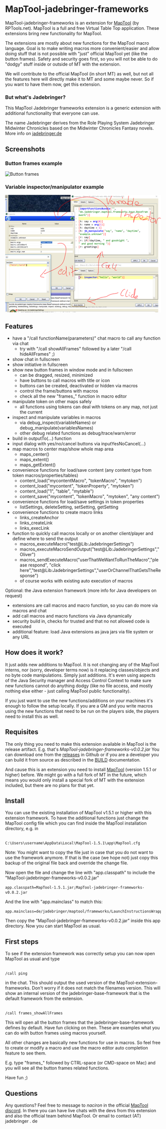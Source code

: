 # MapTool-jadebringer-frameworks

MapTool-jadebringer-frameworks is an extension for [MapTool](https://www.rptools.net/toolbox/maptool/) (by RPTools.net). MapTool 
is a full and free Virtual Table Top application. These extensions bring new functionality 
for MapTool. 

The extensions are mostly about new functions for the MapTool macro language. Goal is 
to make writing macros more convenient/easier and allow doing stuff that is not possible with "just" 
official MapTool yet (like the button frames). Safety and security goes first, so you 
will not be able to do "dodgy" stuff inside or outside of MT with the extension.

We will contribute to the official MapTool (in short MT) as well, but not 
all the features here will directly make it to MT and some maybe never. So if you want 
to have them now, get this extension.

### But what's Jadebringer?

This MapTool Jadebringer frameworks extension is a generic extension with additional 
functionality that everyone can use.

The name Jadebringer derives from the Role Playing System Jadebringer Midwinter Chronicles
based on the Midwinter Chronicles Fantasy novels.
More info on [jadebringer.de](http://www.jadebringer.de)

## Screenshots

### Button frames example
	
![Button frames](docs/button-frames.png "Button frames")

### Variable inspector/manipulator example
    
![Variable inspector/manipulator](docs/variable-inspector.png "Variable inspector/manipulator")

## Features

- have a "/call functionName(parameters)" chat macro to call any function via chat
    - try with "/call showAllFrames" followed by a later "/call hideAllFrames" ;)
- show chat in fullscreen
- show initiative in fullscreen
- show new button frames in window mode and in fullscreen 
    - can be dragged, resized, minimized
    - have buttons to call macros with title or icon
    - buttons can be created, deactivated or hidden via macros
    - control the frame/buttons with macros
    - check all the new "frames_" function in macro editor
- manipulate token on other maps safely
    - all functions using tokens can deal with tokens on any map, not just the current
- inspect and manipulate variables in macros
    - via debug_inspect(variableNames) or debug_manipulate(variablesNames) 
    - other debug related functions as debug/trace/warn/error
- build in outputTo(...) function
- input dialog with yes/no/cancel buttons via inputYesNoCancel(...) 
- map macros to center map/show whole map area
    - maps_center()
    - maps_extent()
    - maps_getExtent()
- convenience functions for load/save content (any content type from token macros/properties/tables)
    - content_load("mycontentMacro", "tokenMacro", "mytoken")
    - content_load("mycontent", "tokenProperty", "mytoken")
    - content_load("1", "table", "mytable")
    - content_save("mycontent", "tokenMacro", "mytoken", "any content") 
- convenience functions for load/save settings in token properties
    - listSettings, deleteSetting, setSetting, getSetting 
- convenience functions to create macro links 
    - links_createAnchor
    - links_createLink
    - links_execLink   
- function to quickly call macros locally or on another client/player and define where to send the output
    - macros_executeMacro("test@Lib:JadebringerSettings")
    - macros_executeMacroSendOutput("test@Lib:JadebringerSettings","	Oliver")
    - macros_sendExecuteMacro("userThatWeWantToRunTheMacro","please respond", "click here","test@Lib:JadebringerSettings","userOrChannelThatGetsTheResponse")
    - of course works with existing auto execution of macros

Optional: the Java extension framework (more info for Java developers on request)
- extensions are call macros and macro function, so you can do more via macros and chat
- add call macros and macro functions via Java dynamically
- security build in, checks for trusted and that no not allowed code is executed
- additional feature: load Java extensions as java jars via file system or any URL

## How does it work?

It just adds new additions to MapTool. It is not changing any of the MapTool interns, 
nor (sorry, developer terms now) is it replacing classes/objects and no byte code manipulations. 
Simply just additions. It's even using aspects of the Java Security manager and Access 
Control Context to make sure new functions cannot do anything dodgy (like no file access, 
and mostly nothing else either - just calling MapTool public functionality).

If you just want to use the new functions/additions on your machines it's enough to 
follow the setup locally. If you are a GM and you write macros using the new functions 
that need to be run on the players side, the players need to install this as well.

## Requisites

The only thing you need to make this extension available in MapTool is the release artifact.
E.g. that's _MapTool-jadebringer-frameworks-v0.0.2.jar_
You can download one from the [releases](https://github.com/source-knights/MapTool-jadebringer-frameworks/releases) in Github or if you are a developer you can build 
it from source as described in the [BUILD](BUILD.MD) documentation.

And cause this is an extension you need to install [MapTool](https://www.rptools.net/toolbox/maptool/) (version 1.5.1 or higher) 
before. We might  go with a full fork of MT in the future, which means you would only 
install a special fork of MT with the extension included, but there are no plans for 
that yet.

## Install

You can use the existing installation of MapTool v1.5.1 or higher with this extension framework.
To have the additional functions just change the MapTool config file which you can find inside the MapTool installation directory, e.g. in

~~~

C:\Users\username\AppData\Local\MapTool-1.5.1\app\MapTool.cfg

~~~

Note: You might want to copy the file just in case that you do not want to use the framework 
anymore. If that is the case (we hope not) just copy this backup of the original file 
back and override the change file.

Now open the file and change the line with "app.classpath" to include the "MapTool-jadebringer-frameworks-v0.0.2.jar"

~~~
app.classpath=MapTool-1.5.1.jar;MapTool-jadebringer-frameworks-v0.0.2.jar
~~~

	

And the line with "app.mainclass" to match this:
~~~
app.mainclass=de/jadebringer/maptool/frameworks/LaunchInstructionsWrapper
~~~

Then copy the "MapTool-jadebringer-frameworks-v0.0.2.jar" inside this app directory. Now you can start MapTool as usual.

## First steps

To see if the extension framework was correctly setup you can now open MapTool as usual 
and type 

~~~

/call ping

~~~

in the chat. This should output the used version of the MapTool-extension-frameworks. 
Don't worry if it does not match the filenames version. This will show an internal version 
of the jadebringer-base-framework that is the default framework from the extension.

~~~

/call frames_showAllFrames

~~~

This will open all the button frames that the jadebringer-base-framework defines by 
default. Have fun clicking on then. These are examples what you can do with button frames 
using macros yourself.

All other changes are basically new functions for use in macros. So feel free to create 
or modify a macro and use the macro editor auto completion feature to see them.

E.g. type "frames_" followed by CTRL-space (or CMD-space on Mac) and you will see all the button frames related functions.

Have fun ;)

## Questions

Any questions? Feel free to message to _naciron_ in the official [MapTool discord](https://discord.gg/crpk7FM).
In there you can have live chats with the devs from this extension and also the official  team behind MapTool. 
Or email to contact (AT) jadebringer . de


